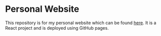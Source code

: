 # Personal Website

This repository is for my personal website which can be found [here](https://www.rowmur.com). It is a React project and is deployed using GitHub pages.
